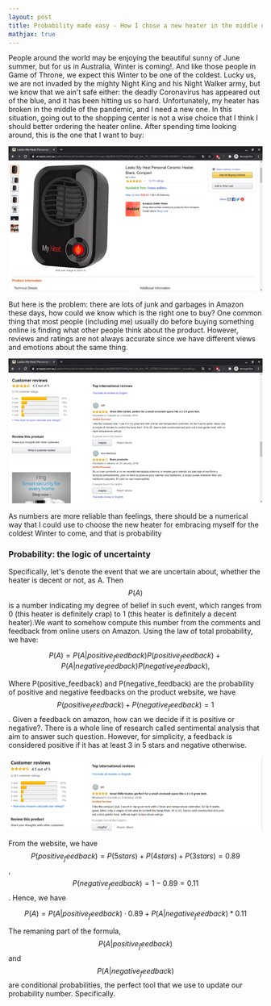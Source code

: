 ```yaml
---
layout: post
title: Probability made easy - How I chose a new heater in the middle of the pandemic
mathjax: true
---
```


People around the world may be enjoying the beautiful sunny of June summer, but for us in Australia, Winter is coming!. And like those people in Game of Throne, we expect this Winter to be one of the coldest. Lucky us, we are not invaded by the mighty Night King and his Night Walker army, but we know that we ain't safe either: the deadly Coronavirus has appeared out of the blue, and it has been hitting us so hard. Unfortunately, my heater has broken in the middle of the pandemic, and I need a new one. In this situation, going out to the shopping center is not a wise choice that I think I should better ordering the heater online. After spending time looking around, this is the one that I want to buy:

![Image heater](/images/2020-07-17-probability-heater/heater.png)

But here is the problem: there are lots of junk and garbages in Amazon these days, how could we know which is the right one to buy? One common thing that most people (including me) usually do before buying something online is finding what other people think about the product. However, reviews and ratings are not always accurate since we have different views and emotions about the same thing.

![Amazon comments](/images/2020-07-17-probability-heater/amazon.png)

As numbers are more reliable than feelings, there should be a numerical way that I could use to choose the new heater for embracing myself for the coldest Winter to come, and that is probability

### Probability: the logic of uncertainty

Specifically, let's denote the event that we are uncertain about, whether the heater is decent or not, as A. Then $$P(A)$$ is a number indicating my degree of belief in such event, which ranges from 0 (this heater is definitely crap) to 1 (this heater is definitely a decent heater).We want to somehow compute this number from the comments and feedback from online users on Amazon. Using the law of total probability, we have:

$$P(A)=P(A|positive_feedback)P(positive_feedback) + P(A|negative_feedback)P(negative_feedback),$$

Where P(positive_feedback) and P(negative_feedback) are the probability of positive and negative feedbacks on the product website, we have $$P(positive_feedback) + P(negative_feedback) = 1$$. Given a feedback on amazon, how can we decide if it is positive or negative?. There is a whole line of research called sentimental analysis that aim to answer such question. However, for simplicity, a feedback is considered positive if it has at least 3 in 5 stars and negative otherwise. 

![Amazon stars](/images/2020-07-17-probability-heater/stars.png)

From the website, we have $$P(positive_feedback)=P(5stars) + P(4stars) + P(3stars)=0.89$$, $$P(negative_feedback)=1-0.89=0.11$$. Hence, we have

$$P(A)=P(A|positive_feedback) \cdot 0.89 + P(A|negative_feedback) * 0.11$$

The remaning part of the formula, $$P(A|positive_feedback)$$ and $$P(A|negative_feedback)$$ are conditional probabilities, the perfect tool that we use to update our probability number. Specifically.